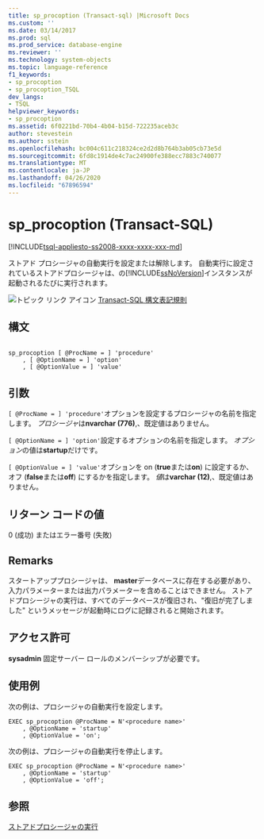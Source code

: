 ```yaml
---
title: sp_procoption (Transact-sql) |Microsoft Docs
ms.custom: ''
ms.date: 03/14/2017
ms.prod: sql
ms.prod_service: database-engine
ms.reviewer: ''
ms.technology: system-objects
ms.topic: language-reference
f1_keywords:
- sp_procoption
- sp_procoption_TSQL
dev_langs:
- TSQL
helpviewer_keywords:
- sp_procoption
ms.assetid: 6f0221bd-70b4-4b04-b15d-722235aceb3c
author: stevestein
ms.author: sstein
ms.openlocfilehash: bc004c611c218324ce2d2d8b764b3ab05cb73e5d
ms.sourcegitcommit: 6fd8c1914de4c7ac24900fe388ecc7883c740077
ms.translationtype: MT
ms.contentlocale: ja-JP
ms.lasthandoff: 04/26/2020
ms.locfileid: "67896594"
---
```

# <a name="sp_procoption-transact-sql"></a>sp_procoption (Transact-SQL)
[!INCLUDE[tsql-appliesto-ss2008-xxxx-xxxx-xxx-md](../../includes/tsql-appliesto-ss2008-xxxx-xxxx-xxx-md.md)]

  ストアド プロシージャの自動実行を設定または解除します。 自動実行に設定されているストアドプロシージャは、の[!INCLUDE[ssNoVersion](../../includes/ssnoversion-md.md)]インスタンスが起動されるたびに実行されます。  
  
 ![トピック リンク アイコン](../../database-engine/configure-windows/media/topic-link.gif "トピック リンク アイコン") [Transact-SQL 構文表記規則](../../t-sql/language-elements/transact-sql-syntax-conventions-transact-sql.md)  
  
## <a name="syntax"></a>構文  
  
```  
  
sp_procoption [ @ProcName = ] 'procedure'   
    , [ @OptionName = ] 'option'   
    , [ @OptionValue = ] 'value'   
```  
  
## <a name="arguments"></a>引数  
`[ @ProcName = ] 'procedure'`オプションを設定するプロシージャの名前を指定します。 *プロシージャ*は**nvarchar (776)**,、既定値はありません。  
  
`[ @OptionName = ] 'option'`設定するオプションの名前を指定します。 *オプション*の値は**startup**だけです。  
  
`[ @OptionValue = ] 'value'`オプションを on (**true**または**on**) に設定するか、オフ (**false**または**off**) にするかを指定します。 *値*は**varchar (12)**,、既定値はありません。  
  
## <a name="return-code-values"></a>リターン コードの値  
 0 (成功) またはエラー番号 (失敗)  
  
## <a name="remarks"></a>Remarks  
 スタートアッププロシージャは、 **master**データベースに存在する必要があり、入力パラメーターまたは出力パラメーターを含めることはできません。 ストアドプロシージャの実行は、すべてのデータベースが復旧され、"復旧が完了しました" というメッセージが起動時にログに記録されると開始されます。  
  
## <a name="permissions"></a>アクセス許可  
 **sysadmin** 固定サーバー ロールのメンバーシップが必要です。  
  
## <a name="examples"></a>使用例  
 次の例は、プロシージャの自動実行を設定します。  
  
```  
EXEC sp_procoption @ProcName = N'<procedure name>'   
    , @OptionName = 'startup'   
    , @OptionValue = 'on';   
```  
  
 次の例は、プロシージャの自動実行を停止します。  
  
```  
EXEC sp_procoption @ProcName = N'<procedure name>'      
    , @OptionName = 'startup'
    , @OptionValue = 'off';   
```  
  
## <a name="see-also"></a>参照  
 [ストアドプロシージャの実行](../../relational-databases/stored-procedures/execute-a-stored-procedure.md)  
  
  
